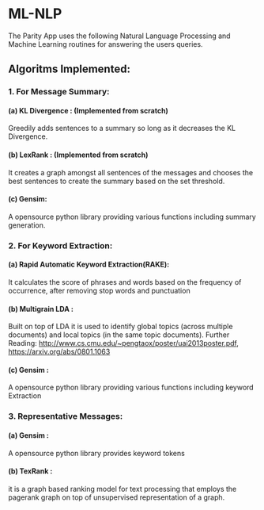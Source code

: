 # ML-NLP


The Parity App uses the following Natural Language Processing and Machine Learning routines for answering the users queries.

## Algoritms Implemented:
### 1. For Message Summary:
#### (a) KL Divergence : (Implemented from scratch)
 Greedily adds sentences to a summary so long as it decreases the KL Divergence.
#### (b) LexRank : (Implemented from scratch) 
 It creates a graph amongst all sentences of the messages and chooses the best sentences to create the summary based on the set threshold.
  
#### (c) Gensim:
A opensource python library providing various functions including summary generation.
        
### 2. For Keyword Extraction:
#### (a) Rapid Automatic Keyword Extraction(RAKE):
It calculates the score of phrases and words based on the frequency of occurrence, after removing stop words and punctuation
          
#### (b) Multigrain LDA :
Built on top of LDA it is used to identify global topics (across multiple documents) and local topics (in the same topic documents). Further Reading: http://www.cs.cmu.edu/~pengtaox/poster/uai2013poster.pdf, https://arxiv.org/abs/0801.1063
 
#### (c) Gensim :
A opensource python library providing various functions including keyword Extraction

### 3. Representative Messages:
#### (a) Gensim :
A opensource python library provides keyword tokens

#### (b) TexRank :
it is a graph based ranking model for text processing that employs the pagerank graph on top of unsupervised representation of a graph.
  
